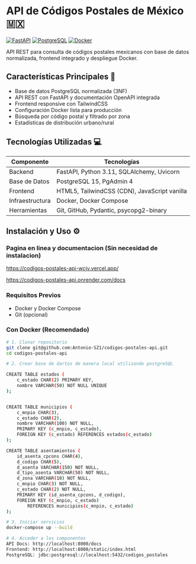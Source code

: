 # API de Códigos Postales de México 🇲🇽

[![FastAPI](https://img.shields.io/badge/FastAPI-005571?style=for-the-badge&logo=fastapi)](https://fastapi.tiangolo.com/)
[![PostgreSQL](https://img.shields.io/badge/PostgreSQL-316192?style=for-the-badge&logo=postgresql&logoColor=white)](https://www.postgresql.org/)
[![Docker](https://img.shields.io/badge/Docker-2CA5E0?style=for-the-badge&logo=docker&logoColor=white)](https://www.docker.com/)

API REST para consulta de códigos postales mexicanos con base de datos normalizada, frontend integrado y despliegue Docker.

## Características Principales 🚀

- Base de datos PostgreSQL normalizada (3NF)
- API REST con FastAPI y documentación OpenAPI integrada
- Frontend responsive con TailwindCSS
- Configuración Docker lista para producción
- Búsqueda por código postal y filtrado por zona
- Estadísticas de distribución urbano/rural

## Tecnologías Utilizadas 💻

| Componente       | Tecnologías                                                                 |
|------------------|-----------------------------------------------------------------------------|
| Backend          | FastAPI, Python 3.11, SQLAlchemy, Uvicorn                                  |
| Base de Datos    | PostgreSQL 15, PgAdmin 4                                                   |
| Frontend         | HTML5, TailwindCSS (CDN), JavaScript vanilla                               |
| Infraestructura  | Docker, Docker Compose                                                     |
| Herramientas     | Git, GitHub, Pydantic, psycopg2-binary                                     |

## Instalación y Uso ⚙️

### Pagina en linea y documentacion (Sin necesidad de instalacion)
https://codigos-postales-api-wcjv.vercel.app/

https://codigos-postales-api.onrender.com/docs

### Requisitos Previos
- Docker y Docker Compose
- Git (opcional)

### Con Docker (Recomendado)
```bash
# 1. Clonar repositorio
git clone git@github.com:Antonio-SZ1/codigos-postales-api.git
cd codigos-postales-api

# 2. Crear base de dartos de manera local utilizando postgreSQL

CREATE TABLE estados (
    c_estado CHAR(2) PRIMARY KEY,
    nombre VARCHAR(50) NOT NULL UNIQUE
);


CREATE TABLE municipios (
    c_mnpio CHAR(3),
    c_estado CHAR(2),
    nombre VARCHAR(100) NOT NULL,
    PRIMARY KEY (c_mnpio, c_estado),
    FOREIGN KEY (c_estado) REFERENCES estados(c_estado)
);

CREATE TABLE asentamientos (
    id_asenta_cpcons CHAR(4),
    d_codigo CHAR(5),
    d_asenta VARCHAR(150) NOT NULL,
    d_tipo_asenta VARCHAR(50) NOT NULL,
    d_zona VARCHAR(10) NOT NULL,
    c_mnpio CHAR(3) NOT NULL,
    c_estado CHAR(2) NOT NULL,
    PRIMARY KEY (id_asenta_cpcons, d_codigo),
    FOREIGN KEY (c_mnpio, c_estado)
        REFERENCES municipios(c_mnpio, c_estado)
);

# 3. Iniciar servicios
docker-compose up --build

# 4. Acceder a los componentes
API Docs: http://localhost:8000/docs
Frontend: http://localhost:8000/static/index.html
PostgreSQL: jdbc:postgresql://localhost:5432/codigos_postales



